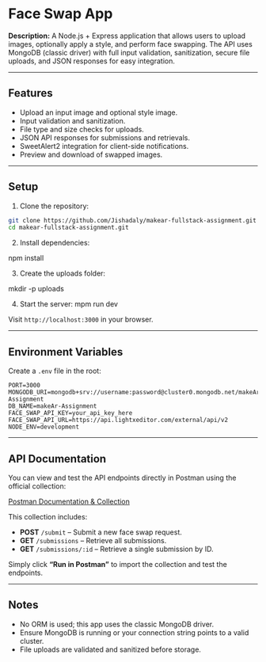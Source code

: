 # Face Swap App

**Description:** A Node.js + Express application that allows users to upload images, optionally apply a style, and perform face swapping. The API uses MongoDB (classic driver) with full input validation, sanitization, secure file uploads, and JSON responses for easy integration.

---

## Features

- Upload an input image and optional style image.
- Input validation and sanitization.
- File type and size checks for uploads.
- JSON API responses for submissions and retrievals.
- SweetAlert2 integration for client-side notifications.
- Preview and download of swapped images.

---

## Setup

1. Clone the repository:

```bash
git clone https://github.com/Jishadaly/makear-fullstack-assignment.git
cd makear-fullstack-assignment.git
````

2. Install dependencies:

npm install

3. Create the uploads folder:

mkdir -p uploads

4. Start the server:
mpm run dev


Visit `http://localhost:3000` in your browser.

---

## Environment Variables

Create a `.env` file in the root:

```env
PORT=3000
MONGODB_URI=mongodb+srv://username:password@cluster0.mongodb.net/makeAr-Assignment
DB_NAME=makeAr-Assignment
FACE_SWAP_API_KEY=your_api_key_here
FACE_SWAP_API_URL=https://api.lightxeditor.com/external/api/v2
NODE_ENV=development
```

---

## API Documentation

You can view and test the API endpoints directly in Postman using the official collection:

[Postman Documentation & Collection](https://documenter.getpostman.com/view/30898790/2sB3HooeGF#65b4cbc4-da98-47b0-b71d-db68a95eb547)

This collection includes:

* **POST** `/submit` – Submit a new face swap request.
* **GET** `/submissions` – Retrieve all submissions.
* **GET** `/submissions/:id` – Retrieve a single submission by ID.

Simply click **“Run in Postman”** to import the collection and test the endpoints.

---

## Notes

* No ORM is used; this app uses the classic MongoDB driver.
* Ensure MongoDB is running or your connection string points to a valid cluster.
* File uploads are validated and sanitized before storage.

